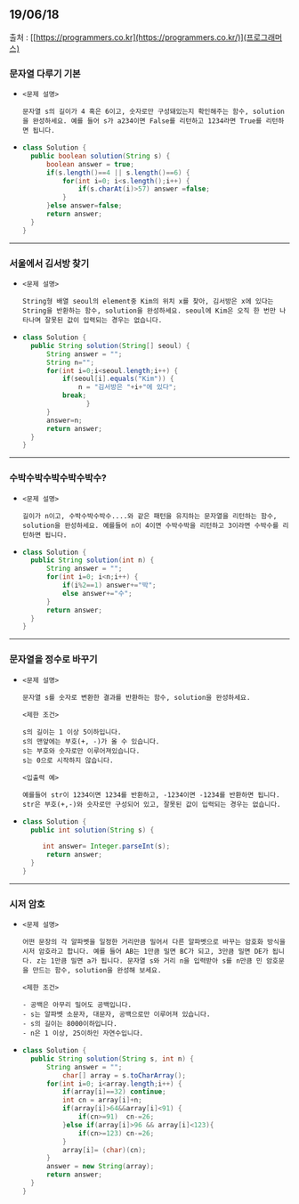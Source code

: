 ## 19/06/18

출처 : [[https://programmers.co.kr](https://programmers.co.kr/)](프로그래머스)

### 문자열 다루기 기본



- ```
  <문제 설명>
  
  문자열 s의 길이가 4 혹은 6이고, 숫자로만 구성돼있는지 확인해주는 함수, solution을 완성하세요. 예를 들어 s가 a234이면 False를 리턴하고 1234라면 True를 리턴하면 됩니다.
  
  ```



- ```java
  class Solution {
    public boolean solution(String s) {
        boolean answer = true;
        if(s.length()==4 || s.length()==6) {
  			for(int i=0; i<s.length();i++) {
  				if(s.charAt(i)>57) answer =false;
  			}
  		}else answer=false;
        return answer;
    }
  }
  ```



---



### 서울에서 김서방 찾기



- ```
  <문제 설명>
  
  String형 배열 seoul의 element중 Kim의 위치 x를 찾아, 김서방은 x에 있다는 String을 반환하는 함수, solution을 완성하세요. seoul에 Kim은 오직 한 번만 나타나며 잘못된 값이 입력되는 경우는 없습니다.
  ```



- ```java
  class Solution {
    public String solution(String[] seoul) {
        String answer = "";
        String n="";
        for(int i=0;i<seoul.length;i++) {
  			if(seoul[i].equals("Kim")) {
  				n = "김서방은 "+i+"에 있다";
  			break;
                  }
  		}
        answer=n;
        return answer;
    }
  }
  ```



------



### 수박수박수박수박수박수?



- ```
  <문제 설명>
  
  길이가 n이고, 수박수박수박수....와 같은 패턴을 유지하는 문자열을 리턴하는 함수, solution을 완성하세요. 예를들어 n이 4이면 수박수박을 리턴하고 3이라면 수박수를 리턴하면 됩니다.
  ```



- ```java
  class Solution {
    public String solution(int n) {
        String answer = "";
  		for(int i=0; i<n;i++) {
  			if(i%2==1) answer+="박";
  			else answer+="수";
  		}
        return answer;
    }
  }
  ```



------



### 문자열을 정수로 바꾸기



- ```
  <문제 설명>
  
  문자열 s를 숫자로 변환한 결과를 반환하는 함수, solution을 완성하세요.
  
  <제한 조건>
  
  s의 길이는 1 이상 5이하입니다.
  s의 맨앞에는 부호(+, -)가 올 수 있습니다.
  s는 부호와 숫자로만 이루어져있습니다.
  s는 0으로 시작하지 않습니다.
  
  <입출력 예>
  
  예를들어 str이 1234이면 1234를 반환하고, -1234이면 -1234를 반환하면 됩니다.
  str은 부호(+,-)와 숫자로만 구성되어 있고, 잘못된 값이 입력되는 경우는 없습니다.
  ```



- ```java
  class Solution {
    public int solution(String s) {
       
       int answer= Integer.parseInt(s);
        return answer;
    }
  }
  ```





------



### 시저 암호



- ```
  <문제 설명>
  
  어떤 문장의 각 알파벳을 일정한 거리만큼 밀어서 다른 알파벳으로 바꾸는 암호화 방식을 시저 암호라고 합니다. 예를 들어 AB는 1만큼 밀면 BC가 되고, 3만큼 밀면 DE가 됩니다. z는 1만큼 밀면 a가 됩니다. 문자열 s와 거리 n을 입력받아 s를 n만큼 민 암호문을 만드는 함수, solution을 완성해 보세요.
  
  <제한 조건>
  
  - 공백은 아무리 밀어도 공백입니다.
  - s는 알파벳 소문자, 대문자, 공백으로만 이루어져 있습니다.
  - s의 길이는 8000이하입니다.
  - n은 1 이상, 25이하인 자연수입니다.
  ```



- ```java
  class Solution {
    public String solution(String s, int n) {
        String answer = "";
        	char[] array = s.toCharArray();
  		for(int i=0; i<array.length;i++) {
  			if(array[i]==32) continue;
  			int cn = array[i]+n;
  			if(array[i]>64&&array[i]<91) {
  				if(cn>=91) 	cn-=26;
  			}else if(array[i]>96 && array[i]<123){
  				if(cn>=123)	cn-=26;
  			}
  			array[i]= (char)(cn);
  		}
  		answer = new String(array);
        return answer;
    }
  }
  ```

